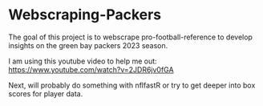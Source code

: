 # Webscraping-Packers
The goal of this project is to webscrape pro-football-reference to develop insights on the green bay packers 2023 season.

I am using this youtube video to help me out: https://www.youtube.com/watch?v=2JDR6jv0fGA

Next, will probably do something with nflfastR or try to get deeper into box scores for player data.


